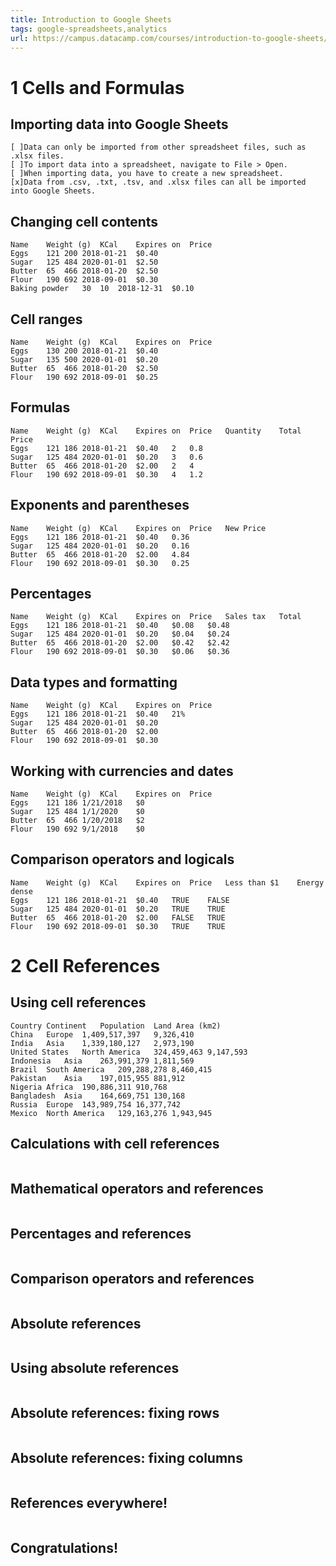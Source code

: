 ```yaml
---
title: Introduction to Google Sheets
tags: google-spreadsheets,analytics
url: https://campus.datacamp.com/courses/introduction-to-google-sheets/cells-and-formulas
---
```


# 1 Cells and Formulas
## Importing data into Google Sheets
```
[ ]Data can only be imported from other spreadsheet files, such as .xlsx files.
[ ]To import data into a spreadsheet, navigate to File > Open.
[ ]When importing data, you have to create a new spreadsheet.
[x]Data from .csv, .txt, .tsv, and .xlsx files can all be imported into Google Sheets.
```

## Changing cell contents
```
Name	Weight (g)	KCal	Expires on	Price
Eggs	121	200	2018-01-21	$0.40
Sugar	125	484	2020-01-01	$2.50
Butter	65	466	2018-01-20	$2.50
Flour	190	692	2018-09-01	$0.30
Baking powder	30	10	2018-12-31	$0.10
```

## Cell ranges
```
Name	Weight (g)	KCal	Expires on	Price
Eggs	130	200	2018-01-21	$0.40
Sugar	135	500	2020-01-01	$0.20
Butter	65	466	2018-01-20	$2.50
Flour	190	692	2018-09-01	$0.25
```

## Formulas
```
Name	Weight (g)	KCal	Expires on	Price	Quantity	Total Price
Eggs	121	186	2018-01-21	$0.40	2	0.8
Sugar	125	484	2020-01-01	$0.20	3	0.6
Butter	65	466	2018-01-20	$2.00	2	4
Flour	190	692	2018-09-01	$0.30	4	1.2
```

## Exponents and parentheses
```
Name	Weight (g)	KCal	Expires on	Price	New Price
Eggs	121	186	2018-01-21	$0.40	0.36
Sugar	125	484	2020-01-01	$0.20	0.16
Butter	65	466	2018-01-20	$2.00	4.84
Flour	190	692	2018-09-01	$0.30	0.25
```

## Percentages
```
Name	Weight (g)	KCal	Expires on	Price	Sales tax	Total
Eggs	121	186	2018-01-21	$0.40	$0.08	$0.48
Sugar	125	484	2020-01-01	$0.20	$0.04	$0.24
Butter	65	466	2018-01-20	$2.00	$0.42	$2.42
Flour	190	692	2018-09-01	$0.30	$0.06	$0.36
```

## Data types and formatting
```
Name	Weight (g)	KCal	Expires on	Price
Eggs	121	186	2018-01-21	$0.40	21%
Sugar	125	484	2020-01-01	$0.20
Butter	65	466	2018-01-20	$2.00
Flour	190	692	2018-09-01	$0.30
```

## Working with currencies and dates
```
Name	Weight (g)	KCal	Expires on	Price
Eggs	121	186	1/21/2018	$0
Sugar	125	484	1/1/2020	$0
Butter	65	466	1/20/2018	$2
Flour	190	692	9/1/2018	$0
```

## Comparison operators and logicals
```
Name	Weight (g)	KCal	Expires on	Price	Less than $1	Energy dense
Eggs	121	186	2018-01-21	$0.40	TRUE	FALSE
Sugar	125	484	2020-01-01	$0.20	TRUE	TRUE
Butter	65	466	2018-01-20	$2.00	FALSE	TRUE
Flour	190	692	2018-09-01	$0.30	TRUE	TRUE
```





# 2 Cell References
## Using cell references
```
Country	Continent	Population	Land Area (km2)
China	Europe	1,409,517,397	9,326,410
India	Asia	1,339,180,127	2,973,190
United States	North America	324,459,463	9,147,593
Indonesia	Asia	263,991,379	1,811,569
Brazil	South America	209,288,278	8,460,415
Pakistan	Asia	197,015,955	881,912
Nigeria	Africa	190,886,311	910,768
Bangladesh	Asia	164,669,751	130,168
Russia	Europe	143,989,754	16,377,742
Mexico	North America	129,163,276	1,943,945
```

## Calculations with cell references
```

```

## Mathematical operators and references
```

```

## Percentages and references
```

```

## Comparison operators and references
```

```

## Absolute references
```

```

## Using absolute references
```

```

## Absolute references: fixing rows
```

```

## Absolute references: fixing columns
```

```

## References everywhere!
```

```

## Congratulations!
```

```
